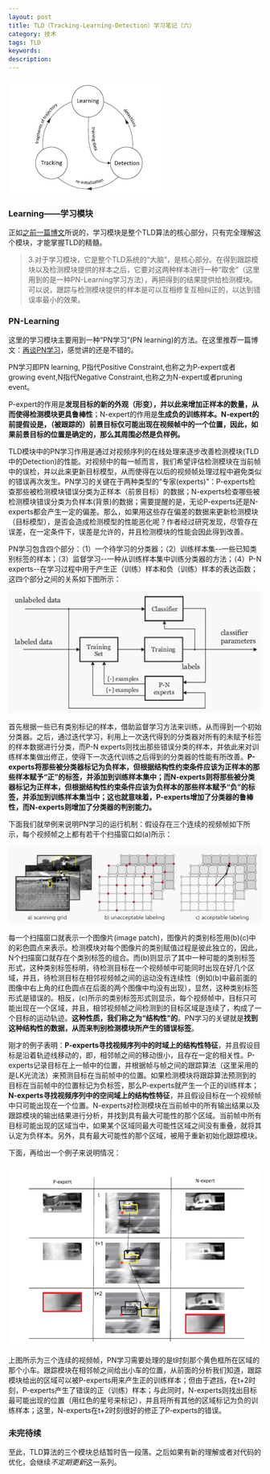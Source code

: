 ```yaml
---
layout: post
title: TLD（Tracking-Learning-Detection）学习笔记（六）
category: 技术
tags: TLD
keywords: 
description: 
---
```


![](/public/img/TLD/2.jpg)

### Learning——学习模块

正如[之前一篇博文](/2014/11/08/TLD-2.html)所说的，学习模块是整个TLD算法的核心部分，只有完全理解这个模块，才能掌握TLD的精髓。

> 3.对于学习模块，它是整个TLD系统的“大脑”，是核心部分。在得到跟踪模块以及检测模块提供的样本之后，它要对这两种样本进行一种“取舍”（这里用到的是一种PN-Learning学习方法），再把得到的结果提供给检测模块。可以说，跟踪与检测模块提供的样本是可以互相修复互相纠正的，以达到错误率最小的效果。

### PN-Learning

这里的学习模块主要用到一种“PN学习”(PN learning)的方法。在这里推荐一篇博文：[再谈PN学习](http://blog.csdn.net/carson2005/article/details/7647519)，感觉讲的还是不错的。

PN学习即PN learning, P指代Positive Constraint,也称之为P-expert或者growing event,N指代Negative Constraint,也称之为N-expert或者pruning event。

P-expert的作用是**发现目标的新的外观（形变），并以此来增加正样本的数量，从而使得检测模块更具鲁棒性**；N-expert的作用是**生成负的训练样本。N-expert的前提假设是，（被跟踪的）前景目标仅可能出现在视频帧中的一个位置，因此，如果前景目标的位置是确定的，那么其周围必然是负样例。**

TLD模块中的PN学习作用是通过对视频序列的在线处理来逐步改善检测模块(TLD中的Detection)的性能。对视频中的每一帧而言，我们希望评估检测模块在当前帧中的误检，并以此来更新目标模型，从而使得在以后的视频帧处理过程中避免类似的错误再次发生。PN学习的关键在于两种类型的“专家(experts)”：P-experts检查那些被检测模块错误分类为正样本（前景目标）的数据；N-experts检查哪些被检测模块错误分类为负样本(背景)的数据；需要提醒的是，无论P-experts还是N-experts都会产生一定的偏差。那么，如果用这些存在偏差的数据来更新检测模块（目标模型），是否会造成检测模型的性能恶化呢？作者经过研究发现，尽管存在误差，在一定条件下，误差是允许的，并且检测模块的性能会因此得到改善。

PN学习包含四个部分：（1）一个待学习的分类器；（2）训练样本集--一些已知类别标签的样本；（3）监督学习--一种从训练样本集中训练分类器的方法；（4）P-N experts--在学习过程中用于产生正（训练）样本和负（训练）样本的表达函数；这四个部分之间的关系如下图所示：

![](/public/img/TLD/6-1.jpg)

首先根据一些已有类别标记的样本，借助监督学习方法来训练，从而得到一个初始分类器。之后，通过迭代学习，利用上一次迭代得到的分类器对所有的未赋予标签的样本数据进行分类，而P-N experts则找出那些错误分类的样本，并依此来对训练样本集做出修正，使得下一次迭代训练之后得到的分类器的性能有所改善。**P-experts将那些被分类器标记为负样本，但根据结构性约束条件应该为正样本的那些样本赋予“正”的标签，并添加到训练样本集中；而N-experts则将那些被分类器标记为正样本，但根据结构性约束条件应该为负样本的那些样本赋予“负”的标签，并添加到训练样本集当中；这也就意味着，P-experts增加了分类器的鲁棒性，而N-experts则增加了分类器的判别能力。**

下面我们就举例来说明PN学习的运行机制：假设存在三个连续的视频帧如下所示，每个视频帧之上都有若干个扫描窗口如(a)所示：

![](/public/img/TLD/6-2.jpg)

每一个扫描窗口就表示一个图像片(image patch)，图像片的类别标签用(b)(c)中的彩色圆点来表示。检测模块对每个图像片的类别赋值过程是彼此独立的，因此，N个扫描窗口就存在个类别标签的组合。而(b)则显示了其中一种可能的类别标签形式，这种类别标签标明，待检测目标在一个视频帧中可能同时出现在好几个区域，并且，待检测目标在相邻视频帧之间的运动没有连续性（例如(b)中最前面的图像中右上角的红色圆点在后面的两个图像中均没有出现），显然，这种类别标签形式是错误的。相反，(c)所示的类别标签形式则显示，每个视频帧中，目标只可能出现在一个区域，并且，相邻视频帧之间检测到的目标区域是连续了，构成了一个目标的运动轨迹。**这种性质，我们称之为“结构性”的**。PN学习的关键就是**找到这种结构性的数据，从而来判别检测模块所产生的错误标签**。

刚才的例子表明：**P-experts寻找视频序列中的时域上的结构性特征**，并且假设目标是沿着轨迹线移动的，即，相邻帧之间的移动很小，且存在一定的相关性。P-experts记录目标在上一帧中的位置，并根据帧与帧之间的跟踪算法（这里采用的是LK光流法）来预测目标在当前帧中的位置。如果检测模块将跟踪算法预测到的目标在当前帧中的位置标记为负标签，那么P-experts就产生一个正的训练样本；**N-experts寻找视频序列中的空间域上的结构性特征**，并且假设目标在一个视频帧中只可能出现在一个位置。N-experts对检测模块在当前帧中的所有输出结果以及跟踪模块的输出结果进行分析，并找到具有最大可能性的那个区域。当前帧中所有目标可能出现的区域当中，如果某个区域同最大可能性区域之间没有重叠，就将其认定为负样本。另外，具有最大可能性的那个区域，被用于重新初始化跟踪模块。

下面，再给出一个例子来说明情况：

![](/public/img/TLD/6-3.jpg)

上图所示为三个连续的视频帧，PN学习需要处理的是t时刻那个黄色框所在区域的那个小车。跟踪模块在相邻帧之间给出小车的位置，从前面的分析我们知道，跟踪模块给出的区域可以被P-experts用来产生正的训练样本；但由于遮挡，在t+2时刻，P-experts产生了错误的正（训练）样本；与此同时，N-experts则找出目标最可能出现的位置（用红色的星号来标记），并且将所有其他的区域标记为负的训练样本；这里，N-experts在t+2时刻很好的修正了P-experts的错误。

### 未完待续

至此，TLD算法的三个模块总结暂时告一段落。之后如果有新的理解或者对代码的优化，会继续*不定期更新*这一系列。